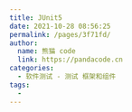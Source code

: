 ```yaml
---
title: JUnit5
date: 2021-10-28 08:56:25
permalink: /pages/3f71fd/
author: 
  name: 熊猫 code
  link: https://pandacode.cn
categories: 
  - 软件测试 - 测试 框架和组件
tags: 
  - 
---
```

